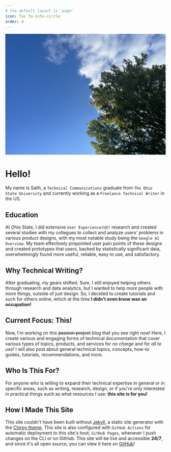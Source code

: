 ```yaml
---
# the default layout is 'page'
icon: fas fa-info-circle
order: 4
---
```


[comment]: <> (> Add Markdown syntax content to file `_tabs/about.md`{: .filepath } and it will show up on this page. {: .prompt-tip })

![About](/assets/img/linkedin-banner.JPG)

# Hello!
My name is Salih, a `Technical Communications` graduate from `The Ohio State University` and currently working as a `Freelance Technical Writer` in the US.

## Education
At Ohio State, I did extensive `User Experience(UX)` research and created several studies with my collegues to collect and analyze users' problems in various product designs, with my most notable study being the `Google AI Overview`. My team effectively pinpointed user pain points of these designs and created prototypes that users, backed by statistically significant data, overwhelmingly found more useful, reliable, easy to use, and satisfactory.

## Why Technical Writing?
After graduating, my gears shifted. Sure, I still enjoyed helping others through research and data analytics, but I wanted to help *more* people with *more* things, outside of just design. So, I decided to create tutorials and such for others online, which at the time **I didn't even know was an occupation!**

## Current Focus: This!
Now, I'm working on this ~~passion project~~ blog that you see right now! Here, I create various and engaging forms of technical documentation that cover various types of topics, products, and services for *no charge* and for *all to use!* I will also post about general technical topics, concepts, how-to guides, tutorials, recommendations, and more.

## Who Is This For?
For anyone who is willing to expand their technical expertise in general or in specific areas, such as writing, research, design, or if you're only interested in practical things such as what resources I use: **this site is for you!**

## How I Made This Site
This site couldn't have been built without [Jekyll](https://jekyllrb.com/), a static site generator with the [Chirpy theme](https://chirpy.cotes.page/). This site is also configured with `GitHub Actions` for automatic deployment to this site's host, `GitHub Pages`, whenever I push changes on the CLI or on GitHub. This site will be live and accessible **24/7**, and since it's all open source, you can view it here on [GitHub](https://github.com/SalihWarsama/salihwarsama.github.io)!